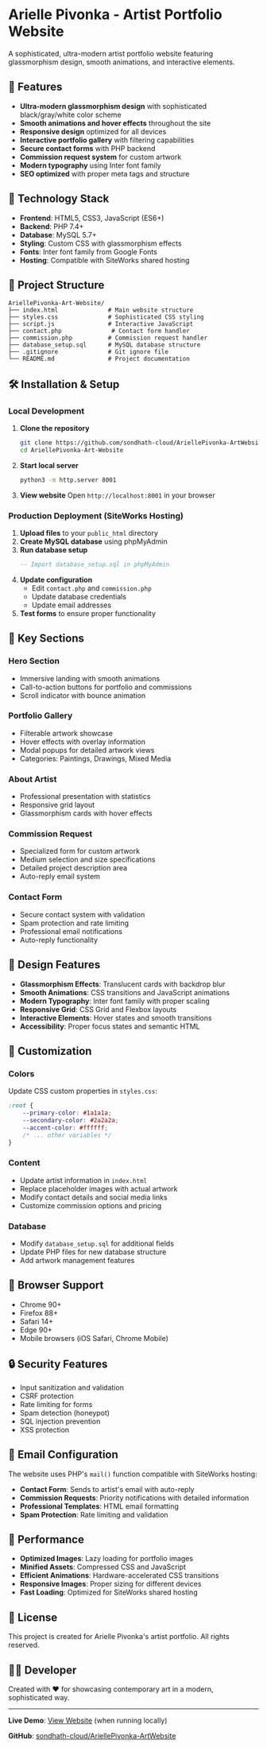 # Arielle Pivonka - Artist Portfolio Website

A sophisticated, ultra-modern artist portfolio website featuring glassmorphism design, smooth animations, and interactive elements.

## 🎨 Features

- **Ultra-modern glassmorphism design** with sophisticated black/gray/white color scheme
- **Smooth animations and hover effects** throughout the site
- **Responsive design** optimized for all devices
- **Interactive portfolio gallery** with filtering capabilities
- **Secure contact forms** with PHP backend
- **Commission request system** for custom artwork
- **Modern typography** using Inter font family
- **SEO optimized** with proper meta tags and structure

## 🚀 Technology Stack

- **Frontend**: HTML5, CSS3, JavaScript (ES6+)
- **Backend**: PHP 7.4+
- **Database**: MySQL 5.7+
- **Styling**: Custom CSS with glassmorphism effects
- **Fonts**: Inter font family from Google Fonts
- **Hosting**: Compatible with SiteWorks shared hosting

## 📁 Project Structure

```
AriellePivonka-Art-Website/
├── index.html              # Main website structure
├── styles.css              # Sophisticated CSS styling
├── script.js               # Interactive JavaScript
├── contact.php              # Contact form handler
├── commission.php          # Commission request handler
├── database_setup.sql      # MySQL database structure
├── .gitignore              # Git ignore file
└── README.md               # Project documentation
```

## 🛠️ Installation & Setup

### Local Development

1. **Clone the repository**
   ```bash
   git clone https://github.com/sondhath-cloud/AriellePivonka-ArtWebsite.git
   cd AriellePivonka-Art-Website
   ```

2. **Start local server**
   ```bash
   python3 -m http.server 8001
   ```

3. **View website**
   Open `http://localhost:8001` in your browser

### Production Deployment (SiteWorks Hosting)

1. **Upload files** to your `public_html` directory
2. **Create MySQL database** using phpMyAdmin
3. **Run database setup**
   ```sql
   -- Import database_setup.sql in phpMyAdmin
   ```
4. **Update configuration**
   - Edit `contact.php` and `commission.php`
   - Update database credentials
   - Update email addresses
5. **Test forms** to ensure proper functionality

## 🎯 Key Sections

### Hero Section
- Immersive landing with smooth animations
- Call-to-action buttons for portfolio and commissions
- Scroll indicator with bounce animation

### Portfolio Gallery
- Filterable artwork showcase
- Hover effects with overlay information
- Modal popups for detailed artwork views
- Categories: Paintings, Drawings, Mixed Media

### About Artist
- Professional presentation with statistics
- Responsive grid layout
- Glassmorphism cards with hover effects

### Commission Request
- Specialized form for custom artwork
- Medium selection and size specifications
- Detailed project description area
- Auto-reply email system

### Contact Form
- Secure contact system with validation
- Spam protection and rate limiting
- Professional email notifications
- Auto-reply functionality

## 🎨 Design Features

- **Glassmorphism Effects**: Translucent cards with backdrop blur
- **Smooth Animations**: CSS transitions and JavaScript animations
- **Modern Typography**: Inter font family with proper scaling
- **Responsive Grid**: CSS Grid and Flexbox layouts
- **Interactive Elements**: Hover states and smooth transitions
- **Accessibility**: Proper focus states and semantic HTML

## 🔧 Customization

### Colors
Update CSS custom properties in `styles.css`:
```css
:root {
    --primary-color: #1a1a1a;
    --secondary-color: #2a2a2a;
    --accent-color: #ffffff;
    /* ... other variables */
}
```

### Content
- Update artist information in `index.html`
- Replace placeholder images with actual artwork
- Modify contact details and social media links
- Customize commission options and pricing

### Database
- Modify `database_setup.sql` for additional fields
- Update PHP files for new database structure
- Add artwork management features

## 📱 Browser Support

- Chrome 90+
- Firefox 88+
- Safari 14+
- Edge 90+
- Mobile browsers (iOS Safari, Chrome Mobile)

## 🔒 Security Features

- Input sanitization and validation
- CSRF protection
- Rate limiting for forms
- Spam detection (honeypot)
- SQL injection prevention
- XSS protection

## 📧 Email Configuration

The website uses PHP's `mail()` function compatible with SiteWorks hosting:

- **Contact Form**: Sends to artist's email with auto-reply
- **Commission Requests**: Priority notifications with detailed information
- **Professional Templates**: HTML email formatting
- **Spam Protection**: Rate limiting and validation

## 🚀 Performance

- **Optimized Images**: Lazy loading for portfolio images
- **Minified Assets**: Compressed CSS and JavaScript
- **Efficient Animations**: Hardware-accelerated CSS transitions
- **Responsive Images**: Proper sizing for different devices
- **Fast Loading**: Optimized for SiteWorks shared hosting

## 📝 License

This project is created for Arielle Pivonka's artist portfolio. All rights reserved.

## 👨‍💻 Developer

Created with ❤️ for showcasing contemporary art in a modern, sophisticated way.

---

**Live Demo**: [View Website](http://localhost:8002) (when running locally)

**GitHub**: [sondhath-cloud/AriellePivonka-ArtWebsite](https://github.com/sondhath-cloud/AriellePivonka-ArtWebsite)
